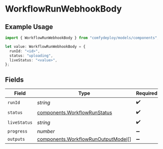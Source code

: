 # WorkflowRunWebhookBody

## Example Usage

```typescript
import { WorkflowRunWebhookBody } from "comfydeploy/models/components";

let value: WorkflowRunWebhookBody = {
  runId: "<id>",
  status: "uploading",
  liveStatus: "<value>",
};
```

## Fields

| Field                                                                                    | Type                                                                                     | Required                                                                                 | Description                                                                              |
| ---------------------------------------------------------------------------------------- | ---------------------------------------------------------------------------------------- | ---------------------------------------------------------------------------------------- | ---------------------------------------------------------------------------------------- |
| `runId`                                                                                  | *string*                                                                                 | :heavy_check_mark:                                                                       | N/A                                                                                      |
| `status`                                                                                 | [components.WorkflowRunStatus](../../models/components/workflowrunstatus.md)             | :heavy_check_mark:                                                                       | N/A                                                                                      |
| `liveStatus`                                                                             | *string*                                                                                 | :heavy_check_mark:                                                                       | N/A                                                                                      |
| `progress`                                                                               | *number*                                                                                 | :heavy_minus_sign:                                                                       | N/A                                                                                      |
| `outputs`                                                                                | [components.WorkflowRunOutputModel](../../models/components/workflowrunoutputmodel.md)[] | :heavy_minus_sign:                                                                       | N/A                                                                                      |